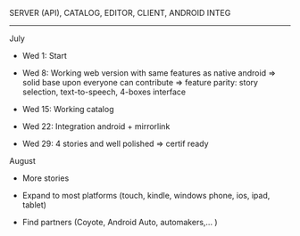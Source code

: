 
SERVER (API), CATALOG, EDITOR, CLIENT, ANDROID INTEG

---------

July

* Wed 1: Start

* Wed 8: Working web version with same features as native android
   => solid base upon everyone can contribute
   => feature parity: story selection, text-to-speech, 4-boxes interface

* Wed 15: Working catalog

* Wed 22: Integration android + mirrorlink

* Wed 29: 4 stories and well polished
   => certif ready


August

* More stories

* Expand to most platforms (touch, kindle, windows phone, ios, ipad, tablet)

* Find partners (Coyote, Android Auto, automakers,... )
